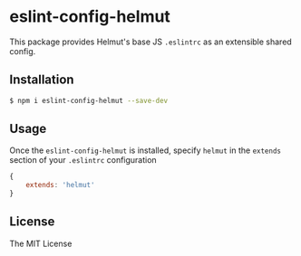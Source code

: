 # eslint-config-helmut

This package provides Helmut's base JS `.eslintrc` as an extensible shared config.

## Installation

```sh 
$ npm i eslint-config-helmut --save-dev
```

## Usage

Once the `eslint-config-helmut` is installed, specify `helmut` in the `extends` section of your `.eslintrc` configuration

```js
{
    extends: 'helmut'
}
```

## License

The MIT License
